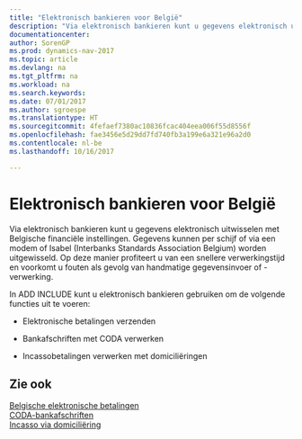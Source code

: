 ```yaml
---
title: "Elektronisch bankieren voor België"
description: "Via elektronisch bankieren kunt u gegevens elektronisch uitwisselen met Belgische financiële instellingen. Gegevens kunnen per schijf of via een modem of Isabel (Interbanks Standards Association Belgium) worden uitgewisseld. Op deze manier profiteert u van een snellere verwerkingstijd en voorkomt u fouten als gevolg van handmatige gegevensinvoer of -verwerking."
documentationcenter: 
author: SorenGP
ms.prod: dynamics-nav-2017
ms.topic: article
ms.devlang: na
ms.tgt_pltfrm: na
ms.workload: na
ms.search.keywords: 
ms.date: 07/01/2017
ms.author: sgroespe
ms.translationtype: HT
ms.sourcegitcommit: 4fefaef7380ac10836fcac404eea006f55d8556f
ms.openlocfilehash: fae3456e5d29dd7fd740fb3a199e6a321e96a2d0
ms.contentlocale: nl-be
ms.lasthandoff: 10/16/2017

---
```

# <a name="belgian-electronic-banking"></a>Elektronisch bankieren voor België
Via elektronisch bankieren kunt u gegevens elektronisch uitwisselen met Belgische financiële instellingen. Gegevens kunnen per schijf of via een modem of Isabel (Interbanks Standards Association Belgium) worden uitgewisseld. Op deze manier profiteert u van een snellere verwerkingstijd en voorkomt u fouten als gevolg van handmatige gegevensinvoer of -verwerking.  
  
 In ADD INCLUDE<!--[!INCLUDE[nav_current_short](../../includes/nav_current_short_md.md)]--> kunt u elektronisch bankieren gebruiken om de volgende functies uit te voeren:  
  
-   Elektronische betalingen verzenden  
  
-   Bankafschriften met CODA verwerken  
  
-   Incassobetalingen verwerken met domiciliëringen  
  
## <a name="see-also"></a>Zie ook  
 [Belgische elektronische betalingen](belgian-electronic-payments.md)   
 [CODA-bankafschriften](coda-bank-statements.md)   
 [Incasso via domiciliëring](direct-debit-using-domiciliation.md)
